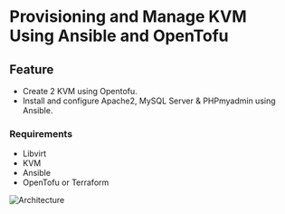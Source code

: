 # Provisioning and Manage KVM Using Ansible and OpenTofu

## Feature

- Create 2 KVM using Opentofu.
- Install and configure Apache2, MySQL Server & PHPmyadmin using Ansible.

### Requirements

- Libvirt
- KVM
- Ansible
- OpenTofu or Terraform

![Architecture](https://github.com/user-attachments/assets/fe32ec57-477e-4447-b2c6-b5d6edee04b8)
